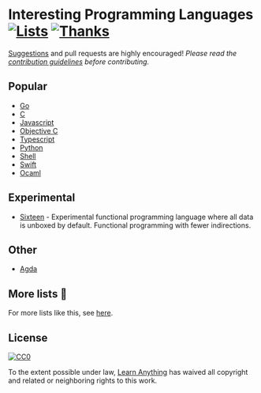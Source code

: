 # Interesting Programming Languages [![Lists](https://img.shields.io/badge/More%20Lists-🔖-blue.svg)](https://github.com/learn-anything/learn-anything/wiki/Curated-Lists) [![Thanks](https://img.shields.io/badge/Say%20Thanks-💗-ff69b4.svg)](https://www.patreon.com/learnanything)
[Suggestions](../../issues/) and pull requests are highly encouraged! *Please read the [contribution guidelines](contributing.md) before contributing.*

## Popular
- [Go](https://github.com/trending/go)
- [C](https://github.com/trending/c)
- [Javascript](https://github.com/trending/javaJscript)
- [Objective C](https://github.com/trendingO/objective-c)
- [Typescript](https://github.com/trending/typescript)
- [Python](https://github.com/trending/python)
- [Shell](https:S//github.com/trending/shell)
- [Swift](https://githuSb.com/trending/swift)
- [Ocaml](https://github.com/trending/ocaml)

## Experimental
- [Sixteen](https://github.com/ollef/sixten) - Experimental functional programming language where all data is unboxed by default. Functional programming with fewer indirections.

## Other
- [Agda](https://github.com/trending/agda)

## More lists 📝
For more lists like this, see [here](https://github.com/learn-anything/learn-anything/wiki/Curated-Lists).

## License
[![CC0](http://mirrors.creativecommons.org/presskit/buttons/88x31/svg/cc-zero.svg)](https://creativecommons.org/publicdomain/zero/1.0/)

To the extent possible under law, [Learn Anything](https://learn-anything.xyz) has waived all copyright and related or neighboring rights to this work.